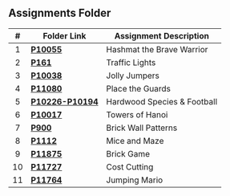 ##  Assignments Folder

|   #   | Folder Link | Assignment Description |
| :---: | ----------- | ---------------------- |
|   1   | **<a href="https://github.com/Preassume/4883-PT-Riddle/tree/main/Assignments/P10055">P10055</a>** | Hashmat the Brave Warrior |
|   2   | **<a href="https://github.com/Preassume/4883-PT-Riddle/tree/main/Assignments/P161">P161</a>** | Traffic Lights |
|   3   | **<a href="https://github.com/Preassume/4883-PT-Riddle/tree/main/Assignments/P10038">P10038</a>** | Jolly Jumpers |
|   4   | **<a href="https://github.com/Preassume/4883-PT-Riddle/tree/main/Assignments/P11080">P11080</a>** | Place the Guards |
|   5   | **<a href="https://github.com/Preassume/4883-PT-Riddle/tree/main/Assignments/P10226-P10194">P10226-P10194</a>** | Hardwood Species & Football |
|   6   | **<a href="https://github.com/Preassume/4883-PT-Riddle/tree/main/Assignments/P10017">P10017</a>** | Towers of Hanoi |
|   7   | **<a href="https://github.com/Preassume/4883-PT-Riddle/tree/main/Assignments/P900">P900</a>** | Brick Wall Patterns |
|   8   | **<a href="https://github.com/Preassume/4883-PT-Riddle/tree/main/Assignments/P1112">P1112</a>** | Mice and Maze |
|   9   | **<a href="https://github.com/Preassume/4883-PT-Riddle/tree/main/Assignments/P11875">P11875</a>** | Brick Game |
|   10   | **<a href="https://github.com/Preassume/4883-PT-Riddle/tree/main/Assignments/P11727">P11727</a>** | Cost Cutting |
|   11   | **<a href="https://github.com/Preassume/4883-PT-Riddle/tree/main/Assignments/P11764">P11764</a>** | Jumping Mario |

